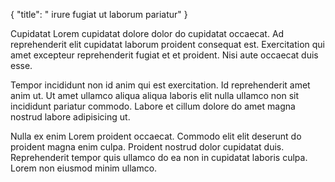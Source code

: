 {
  "title": " irure fugiat ut laborum pariatur"
}

Cupidatat Lorem cupidatat dolore dolor do cupidatat occaecat. Ad reprehenderit elit cupidatat laborum proident consequat est. Exercitation qui amet excepteur reprehenderit fugiat et et proident. Nisi aute occaecat duis esse.

Tempor incididunt non id anim qui est exercitation. Id reprehenderit amet anim ut. Ut amet ullamco aliqua aliqua laboris elit nulla ullamco non sit incididunt pariatur commodo. Labore et cillum dolore do amet magna nostrud labore adipisicing ut.

Nulla ex enim Lorem proident occaecat. Commodo elit elit deserunt do proident magna enim culpa. Proident nostrud dolor cupidatat duis. Reprehenderit tempor quis ullamco do ea non in cupidatat laboris culpa. Lorem non eiusmod minim ullamco.